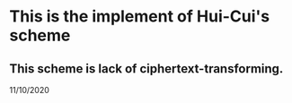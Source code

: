 # This is the implement of Hui-Cui's scheme
This scheme is lack of ciphertext-transforming.
---
11/10/2020
